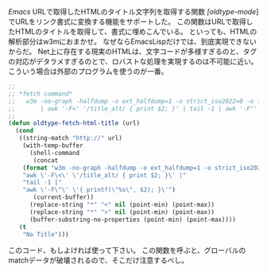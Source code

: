 *Emacs* URLで取得したHTMLのタイトル文字列を取得する関数
*[oldtype-mode*]でURLをリンク書式に変換する機能をサポートした。
この関数はURLで取得したHTMLのタイトルを取得して、書式に埋めこんでいる。
といっても、HTMLの解析部分はw3mにおまかせ。
なぜならEmacsLispだけでは、到底実現できないからだ。
Net上に存在する現実のHTMLは、文字コードが多様すぎるのと、タグの対応がデタラメすぎるのとで、ロバストな処理を実現するのは不可能に近い。
こういう場合は外部のプログラムを使うのが一番。
```lisp
;;
;; *fetch command*
;;   w3m -no-graph -halfdump -o ext_halfdump=1 -o strict_iso2022=0 -o fix_width_conv=1 URL
;;       | awk '-F<' '/title_alt/ { print $2; }' | tail -1 | awk '-F"' '{ print $2; }'
;;
(defun oldtype-fetch-html-title (url)
  (cond 
   ((string-match "http://" url)
    (with-temp-buffer
      (shell-command 
       (concat
	(format "w3m -no-graph -halfdump -o ext_halfdump=1 -o strict_iso2022=0 -o fix_width_conv=1 \'%s\' |" url)
	"awk \'-F\<\' \'/title_alt/ { print $2; }\' |"
	"tail -1 |"
	"awk \'-F\"\' \'{ printf(\"%s\", $2); }\'")
       (current-buffer))
      (replace-string "*" "<" nil (point-min) (point-max))
      (replace-string "*" ">" nil (point-min) (point-max))
      (buffer-substring-no-properties (point-min) (point-max))))
   (t
    "No Title")))
```
このコード、もしよければ使って下さい。
この関数を呼ぶと、グローバルのmatchデータが破壊されるので、そこだけ注意するべし。
